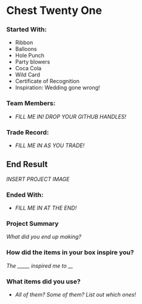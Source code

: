 # Chest Twenty One

### Started With:
- Ribbon
- Balloons
- Hole Punch
- Party blowers
- Coca Cola
- Wild Card
- Certificate of Recognition
- Inspiration: Wedding gone wrong!

### Team Members:
- *FILL ME IN! DROP YOUR GITHUB HANDLES!*

### Trade Record:
- *FILL ME IN AS YOU TRADE!*

## End Result
*INSERT PROJECT IMAGE*

### Ended With:
- *FILL ME IN AT THE END!*

### Project Summary
*What did you end up making?*

### How did the items in your box inspire you?
*The _____ inspired me to __*

### What items did you use?
- *All of them? Some of them? List out which ones!*
